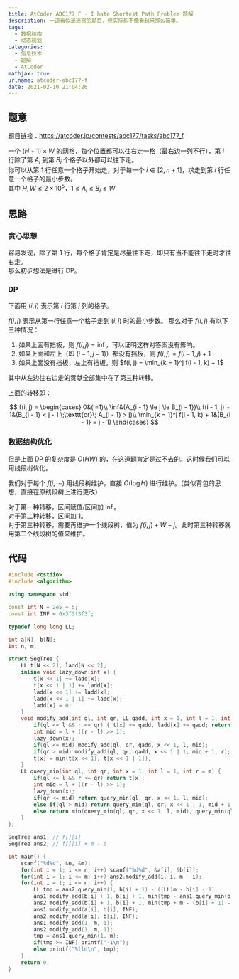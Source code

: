 ```yaml
---
title: AtCoder ABC177 F - I hate Shortest Path Problem 题解
description: 一道看似是迷宫的题目，但实际却不像看起来那么简单。
tags:
  - 数据结构
  - 动态规划
categories:
  - 信息技术
  - 题解
  - AtCoder
mathjax: true
urlname: atcoder-abc177-f
date: 2021-02-10 21:04:26
---
```


## 题意

题目链接：<https://atcoder.jp/contests/abc177/tasks/abc177_f>

一个 $(H + 1) \times W$ 的网格，每个位置都可以往右走一格（最右边一列不行），第 $i$ 行除了第 $A_i$ 到第 $B_i$ 个格子以外都可以往下走。  
你可以从第 $1$ 行任意一个格子开始走，对于每一个 $i \in [2, n + 1]$，求走到第 $i$ 行任意一个格子的最小步数。  
其中 $H, W \le 2 \times 10^5$，$1 \le A_i \le B_i \le W$

## 思路

### 贪心思想

容易发现，除了第 $1$ 行，每个格子肯定是尽量往下走，即只有当不能往下走时才往右走。  
那么初步想法是进行 DP。

### DP

下面用 $(i, j)$ 表示第 $i$ 行第 $j$ 列的格子。

$f(i, j)$ 表示从第一行任意一个格子走到 $(i, j)$ 时的最小步数。
那么对于 $f(i, j)$ 有以下三种情况：

1. 如果上面有挡板，则 $f(i, j) = \inf$，可以证明这样对答案没有影响。
2. 如果上面和左上（即 $(i - 1, j - 1)$）都没有挡板，则 $f(i, j) = f(i - 1, j) + 1$
3. 如果上面没有挡板，左上有挡板，则 $f(i, j) = \min_{k = 1}^j f(i - 1, k) + 1$

其中从左边往右边走的贡献全部集中在了第三种转移。

上面的转移即：

$$
f(i, j) =
\begin{cases}
    0&(i=1)\\
    \inf&(A_{i - 1} \le j \le B_{i - 1})\\
    f(i - 1, j) + 1&(B_{i - 1} < j - 1 \;\texttt{or}\; A_{i - 1} > j)\\
    \min_{k = 1}^j f(i - 1, k) + 1&(B_{i - 1} = j - 1)
\end{cases}
$$

### 数据结构优化

但是上面 DP 的复杂度是 $O(HW)$ 的，在这道题肯定是过不去的。这时候我们可以用线段树优化。

我们对于每个 $f(i, \cdots)$ 用线段树维护，直接 $O(\log H)$ 进行维护。（类似背包的思想，直接在原线段树上进行更改）

对于第一种转移，区间赋值/区间加 $\inf$。  
对于第二种转移，区间加 $1$。  
对于第三种转移，需要再维护一个线段树，值为 $f(i, j) + W - j$。此时第三种转移就用第二个线段树的值来维护。

## 代码

``` cpp
#include <cstdio>
#include <algorithm>

using namespace std;

const int N = 2e5 + 5;
const int INF = 0x3f3f3f3f;

typedef long long LL;

int a[N], b[N];
int n, m;

struct SegTree {
    LL t[N << 2], ladd[N << 2];
    inline void lazy_down(int x) {
        t[x << 1] += ladd[x];
        t[x << 1 | 1] += ladd[x];
        ladd[x << 1] += ladd[x];
        ladd[x << 1 | 1] += ladd[x];
        ladd[x] = 0;
    }
    void modify_add(int ql, int qr, LL qadd, int x = 1, int l = 1, int r = m) {
        if(ql <= l && r <= qr) { t[x] += qadd, ladd[x] += qadd; return; }
        int mid = l + ((r - l) >> 1);
        lazy_down(x);
        if(ql <= mid) modify_add(ql, qr, qadd, x << 1, l, mid);
        if(qr > mid) modify_add(ql, qr, qadd, x << 1 | 1, mid + 1, r);
        t[x] = min(t[x << 1], t[x << 1 | 1]);
    }
    LL query_min(int ql, int qr, int x = 1, int l = 1, int r = m) {
        if(ql <= l && r <= qr) return t[x];
        int mid = l + ((r - l) >> 1);
        lazy_down(x);
        if(qr <= mid) return query_min(ql, qr, x << 1, l, mid);
        else if(ql > mid) return query_min(ql, qr, x << 1 | 1, mid + 1, r);
        else return min(query_min(ql, qr, x << 1, l, mid), query_min(ql, qr, x << 1 | 1, mid + 1, r));
    }
};

SegTree ans1; // f[][i]
SegTree ans2; // f[][i] + m - i

int main() {
    scanf("%d%d", &n, &m);
    for(int i = 1; i <= n; i++) scanf("%d%d", &a[i], &b[i]);
    for(int i = 1; i <= m; i++) ans2.modify_add(i, i, m - i);
    for(int i = 1; i <= n; i++) {
        LL tmp = ans2.query_min(1, b[i] + 1) - ((LL)m - b[i] - 1);
        ans1.modify_add(b[i] + 1, b[i] + 1, min(tmp - ans1.query_min(b[i] + 1, b[i] + 1), 0LL));
        ans2.modify_add(b[i] + 1, b[i] + 1, min(tmp + m - (b[i] + 1) - ans2.query_min(b[i] + 1, b[i] + 1), 0LL));
        ans1.modify_add(a[i], b[i], INF);
        ans2.modify_add(a[i], b[i], INF);
        ans1.modify_add(1, m, 1);
        ans2.modify_add(1, m, 1);
        tmp = ans1.query_min(1, m);
        if(tmp >= INF) printf("-1\n");
        else printf("%lld\n", tmp);
    }
    return 0;
}
```
